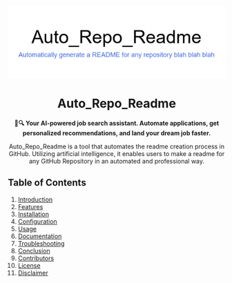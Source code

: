 <a name="top"></a>
<div align="center">
<img src="./assets/logo.png">

# Auto_Repo_Readme

<!-- At first glance, the branding and messaging clearly conveys what to expect -->


**🤖🔍 Your AI-powered job search assistant. Automate applications, get personalized recommendations, and land your dream job faster.**

Auto_Repo_Readme is a tool that automates the readme creation process in GitHub. Utilizing artificial intelligence, it enables users to make a readme for any GitHub Repository in an automated and professional way.

<!-- Calls to Action here, like join our community/discord/telegram/whatever -->

</div>

## Table of Contents

1. [Introduction](#introduction)  <!-- Calls to Action here -->
2. [Features](#features)
3. [Installation](#installation)
4. [Configuration](#configuration)
5. [Usage](#usage)
6. [Documentation](#documentation)
7. [Troubleshooting](#troubleshooting)
8. [Conclusion](#conclusion)
9. [Contributors](#contributors)
10. [License](#license)
11. [Disclaimer](#disclaimer)
